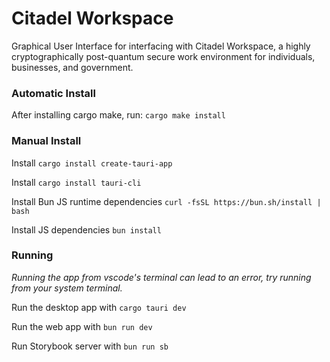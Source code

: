 # Citadel Workspace

Graphical User Interface for interfacing with Citadel Workspace, a highly cryptographically post-quantum secure work environment for individuals, businesses, and government.

### Automatic Install

After installing cargo make, run: `cargo make install`

### Manual Install

Install `cargo install create-tauri-app`

Install `cargo install tauri-cli`

Install Bun JS runtime dependencies `curl -fsSL https://bun.sh/install | bash`

Install JS dependencies `bun install`

### Running

<i>Running the app from vscode's terminal can lead to an error, try running from your system terminal.</i>

Run the desktop app with `cargo tauri dev`

Run the web app with `bun run dev`

Run Storybook server with `bun run sb`
